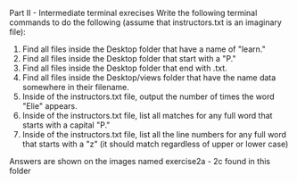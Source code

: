Part II - Intermediate terminal exrecises
Write the following terminal commands to do the following (assume that instructors.txt is an imaginary file):

1. Find all files inside the Desktop folder that have a name of "learn."
2. Find all files inside the Desktop folder that start with a "P."
3. Find all files inside the Desktop folder that end with .txt.
4. Find all files inside the Desktop/views folder that have the name data somewhere in their filename.
5. Inside of the instructors.txt file, output the number of times the word "Elie" appears.
6. Inside of the instructors.txt file, list all matches for any full word that starts with a capital "P."
7. Inside of the instructors.txt file, list all the line numbers for any full word that starts with a "z" (it should match regardless of upper or lower case)

Answers are shown on the images named exercise2a - 2c found in this folder
